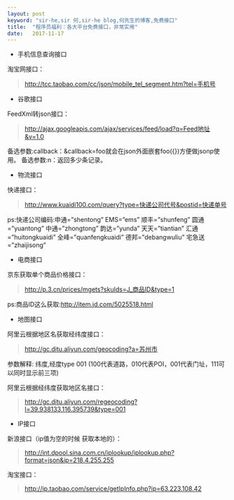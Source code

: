 ```yaml
---
layout: post
keyword: "sir-he,sir 何,sir-he blog,何先生的博客,免费接口"
title:  "程序员福利：各大平台免费接口，非常实用"
date:   2017-11-17
---
```


* 手机信息查询接口

淘宝网接口：

>http://tcc.taobao.com/cc/json/mobile_tel_segment.htm?tel=手机号

* 谷歌接口

FeedXml转json接口：

>http://ajax.googleapis.com/ajax/services/feed/load?q=Feed地址&v=1.0

备选参数:callback：&callback=foo就会在json外面嵌套foo({})方便做jsonp使用。
备选参数:n：返回多少条记录。


* 物流接口

快递接口：

>http://www.kuaidi100.com/query?type=快递公司代号&postid=快递单号

ps:快递公司编码:申通=”shentong” EMS=”ems” 顺丰=”shunfeng” 圆通=”yuantong” 中通=”zhongtong” 韵达=”yunda” 天天=”tiantian” 汇通=”huitongkuaidi” 全峰=”quanfengkuaidi” 德邦=”debangwuliu” 宅急送=”zhaijisong”

* 电商接口
<!--more-->

京东获取单个商品价格接口：

>http://p.3.cn/prices/mgets?skuIds=J_商品ID&type=1

ps:商品ID这么获取:http://item.jd.com/5025518.html

* 地图接口

阿里云根据地区名获取经纬度接口：

>http://gc.ditu.aliyun.com/geocoding?a=苏州市

参数解释: 纬度,经度type 001 (100代表道路，010代表POI，001代表门址，111可以同时显示前三项)

阿里云根据经纬度获取地区名接口：

>http://gc.ditu.aliyun.com/regeocoding?l=39.938133,116.395739&type=001

* IP接口

新浪接口（ip值为空的时候 获取本地的）：

>http://int.dpool.sina.com.cn/iplookup/iplookup.php?format=json&ip=218.4.255.255

淘宝接口：

>http://ip.taobao.com/service/getIpInfo.php?ip=63.223.108.42
